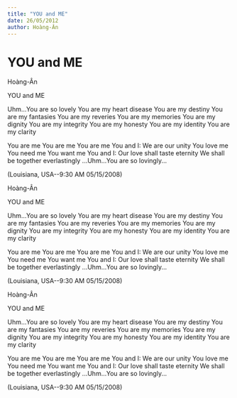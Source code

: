 ```yaml
---
title: "YOU and ME"
date: 26/05/2012
author: Hoàng-Ân
---
```


# YOU and ME

Hoàng-Ân

YOU and ME



Uhm...You are so lovely
You are my heart disease
You are my destiny
You are my fantasies
You are my reveries
You are my memories
You are my dignity
You are my integrity
You are my honesty
You are my identity
You are my clarity

You are me
You are me
You are me
You and I:
We are our unity
You love me
You need me
You want me
You and I:
Our love shall taste eternity
We shall be together everlastingly
...Uhm...You are so lovingly...


(Louisiana, USA--9:30 AM 05/15/2008)

Hoàng-Ân

YOU and ME



Uhm...You are so lovely
You are my heart disease
You are my destiny
You are my fantasies
You are my reveries
You are my memories
You are my dignity
You are my integrity
You are my honesty
You are my identity
You are my clarity

You are me
You are me
You are me
You and I:
We are our unity
You love me
You need me
You want me
You and I:
Our love shall taste eternity
We shall be together everlastingly
...Uhm...You are so lovingly...


(Louisiana, USA--9:30 AM 05/15/2008)

Hoàng-Ân

YOU and ME



Uhm...You are so lovely
You are my heart disease
You are my destiny
You are my fantasies
You are my reveries
You are my memories
You are my dignity
You are my integrity
You are my honesty
You are my identity
You are my clarity

You are me
You are me
You are me
You and I:
We are our unity
You love me
You need me
You want me
You and I:
Our love shall taste eternity
We shall be together everlastingly
...Uhm...You are so lovingly...


(Louisiana, USA--9:30 AM 05/15/2008)
